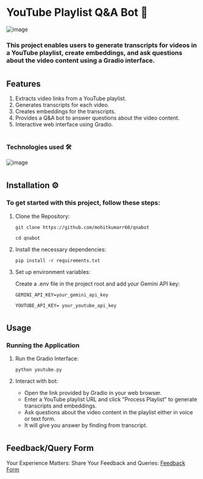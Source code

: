 # <h1>YouTube Playlist Q&A Bot 🤖 </h1> #

![image](https://github.com/user-attachments/assets/d3df7a5a-2d84-4cc9-8a1c-25ab3f2ed7df)



<h3> This project enables users to generate transcripts for videos in a YouTube playlist, create embeddings, and ask questions about the video content using a Gradio interface. </h3> 

# <h2>Features</h2> 


1. Extracts video links from a YouTube playlist.
2. Generates transcripts for each video.
3. Creates embeddings for the transcripts.
4. Provides a Q&A bot to answer questions about the video content.
5. Interactive web interface using Gradio.

# <h3> Technologies used 🛠️ </h3>

![image](https://github.com/mohitkumarr60/qnabot/blob/main/utils/technology%20used.jpeg)


# <h2> Installation ⚙️ </h2> 

<h3> To get started with this project, follow these steps: </h3>

1. Clone the Repository:

   `git clone https://github.com/mohitkumarr60/qnabot `
   
   `cd qnabot`

3. Install the necessary dependencies:

    `pip install -r requirements.txt`

4. Set up environment variables:

   Create a .env file in the project root and add your Gemini API key:

   `GEMINI_API_KEY=your_gemini_api_key`

   `YOUTUBE_API_KEY= your_youtube_api_key`

# <h2> Usage</h2>  

<h3> Running the Application </h3>

1. Run the Gradio Interface:

   `python youtube.py`

   
2. Interact with bot:

   * Open the link provided by Gradio in your web browser.
   * Enter a YouTube playlist URL and click "Process Playlist" to generate transcripts and embeddings.
   * Ask questions about the video content in the playlist either in voice or text form.
   * It will give you answer by finding from transcript.

# <h2>Feedback/Query Form </h2>

Your Experience Matters: Share Your Feedback and Queries: [Feedback Form](https://forms.gle/1RyBvZzQpokZpGFc9)
